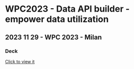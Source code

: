 # WPC2023 - Data API builder - empower data utilization
## 2023 11 29 - WPC 2023 - Milan
### Deck

[Click to view it](https://view.officeapps.live.com/op/view.aspx?src=https%3A%2F%2Fraw.githubusercontent.com%2Frcappello%2Frcappello%2Fmain%2FEvents%2F20231129-WPC2023%2FWPC2023%20-%20Data%20API%20builder-%20empower%20data%20utilization.pptx&wdOrigin=BROWSELINK)
